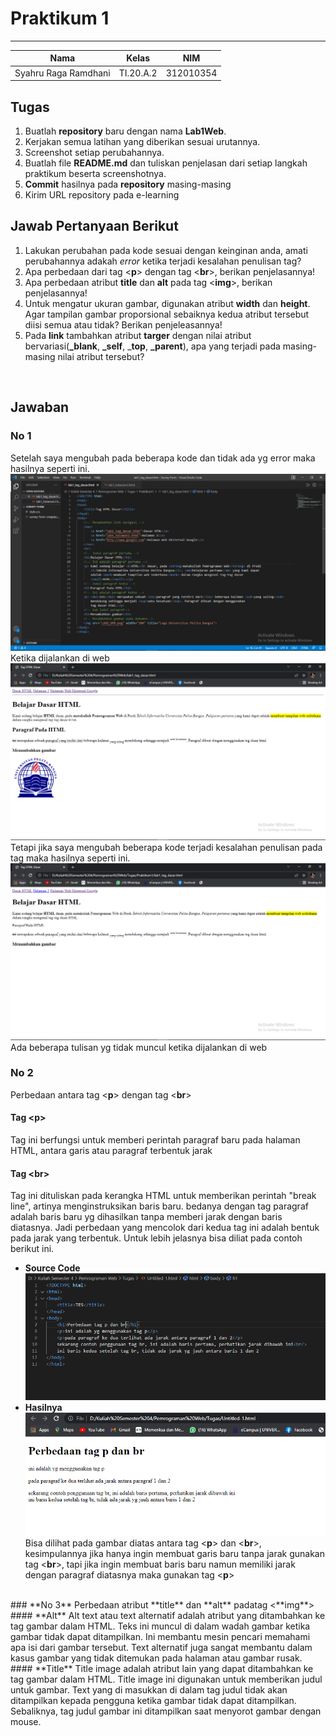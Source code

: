# **Praktikum 1**
  ---------------
|Nama			|Kelas		|NIM		|
|-----			|-----		|-----		|
|Syahru	Raga Ramdhani	|TI.20.A.2	|312010354	|

## **Tugas**
1. Buatlah **repository** baru dengan nama **Lab1Web**.
2. Kerjakan semua latihan yang diberikan sesuai urutannya.
3. Screenshot setiap perubahannya.
4. Buatlah file **README.md** dan tuliskan penjelasan dari setiap langkah praktikum beserta screenshotnya.
5. **Commit** hasilnya pada **repository** masing-masing
6. Kirim URL repository pada e-learning

## **Jawab Pertanyaan Berikut**
1. Lakukan perubahan pada kode sesuai dengan keinginan anda, amati perubahannya adakah *error* ketika terjadi kesalahan penulisan tag?
2. Apa perbedaan dari tag <**p**> dengan tag <**br**>, berikan penjelasannya!
3. Apa perbedaan atribut **title** dan **alt** pada tag <**img**>, berikan penjelasannya!
4. Untuk mengatur ukuran gambar, digunakan atribut **width** dan **height**. Agar tampilan gambar proporsional sebaiknya kedua atribut tersebut diisi semua atau tidak? Berikan penjeleasannya!
5. Pada **link** tambahkan atribut **targer** dengan nilai atribut bervariasi(**_blank**, **_self**, _**top**, **_parent**), apa yang terjadi pada masing-masing nilai atribut tersebut?
<br/>

## **Jawaban**
### **No 1**
Setelah saya mengubah pada beberapa kode dan tidak ada yg error maka hasilnya seperti ini.<br>
![Gambar](/Gambar/Gambar1.PNG)
Ketika dijalankan di web <br>
![Gambar](/Gambar/Capture2.PNG)
Tetapi jika saya mengubah beberapa kode terjadi kesalahan penulisan pada tag maka hasilnya seperti ini.<br>
![Gambar](/Gambar/Capture3.PNG)
Ada beberapa tulisan yg tidak muncul ketika dijalankan di web
<br/>
### **No 2**
Perbedaan antara tag <**p**> dengan tag <**br**>
#### **Tag <**p**>**
Tag ini berfungsi untuk memberi perintah paragraf baru pada halaman HTML, antara garis atau paragraf terbentuk jarak
#### **Tag <**br**>**
Tag ini dituliskan pada kerangka HTML untuk memberikan perintah "break line", artinya menginstruksikan baris baru. bedanya dengan tag paragraf adalah baris baru yg dihasilkan tanpa memberi jarak dengan baris diatasnya.
Jadi perbedaan yang mencolok dari kedua tag ini adalah bentuk pada jarak yang terbentuk. Untuk lebih jelasnya bisa diliat pada contoh berikut ini. <br>
* **Source Code** <br>
![Gambar](/Gambar/Capture4.PNG)
* **Hasilnya** <br>
![Gambar](/Gambar/Capture5.PNG)
Bisa dilihat pada gambar diatas antara tag <**p**> dan <**br**>, kesimpulannya jika hanya ingin membuat garis baru tanpa jarak gunakan tag <**br**>, tapi jika ingin membuat baris baru namun memiliki jarak dengan paragraf diatasnya maka gunakan tag <**p**>
<br/>
### **No 3**
Perbedaan atribut **title** dan **alt** padatag <**img**><br/>
#### **Alt**
Alt text atau text alternatif adalah atribut yang ditambahkan ke tag gambar dalam HTML. Teks ini muncul di dalam wadah gambar ketika gambar tidak dapat ditampilkan. Ini membantu mesin pencari memahami apa isi dari gambar tersebut. Text alternatif juga sangat membantu dalam kasus gambar yang tidak ditemukan pada halaman atau gambar rusak.<br/>
#### **Title**
Title image adalah atribut lain yang dapat ditambahkan ke tag gambar dalam HTML. Title image ini digunakan untuk memberikan judul untuk gambar. Text yang di masukkan di dalam tag judul tidak akan ditampilkan kepada pengguna ketika gambar tidak dapat ditampilkan. Sebaliknya, tag judul gambar ini ditampilkan saat menyorot gambar dengan mouse.<br/>
